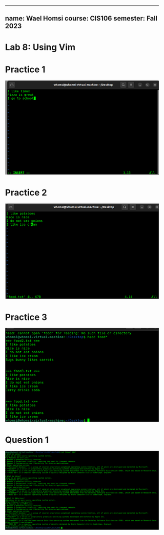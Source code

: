***
name: Wael Homsi
course: CIS106
semester: Fall 2023
---

# Lab 8: Using Vim

# Practice 1

![p1](p1.png)

# Practice 2

![p2](p2.png)

# Practice 3

![p3](p3.png)

# Question 1

![q2](q2.png)